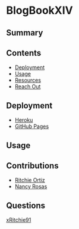 # BlogBookXIV

## Summary

## Contents
- [Deployment](#Deployment)
- [Usage](#Usage)
- [Resources](#Contributions)
- [Reach Out](#Questions)

## Deployment
-   [Heroku]()
-   [GitHub Pages]()

## Usage


## Contributions
- [Ritchie Ortiz](https://github.com/xRitchie91)
- [Nancy Rosas](https://github.com/nancyrosas0) 

## Questions
[xRitchie91](https://www.github.com/xRitchie91/BlogBookXIV)